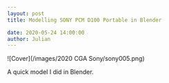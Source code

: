 ```yaml
---
layout: post  
title: Modelling SONY PCM D100 Portable in Blender

date: 2020-05-24 14:00:00
author: Julian
---
```

![Cover](/images/2020 CGA Sony/sony005.png)

<!--excerpt-->

A quick model I did in Blender. 